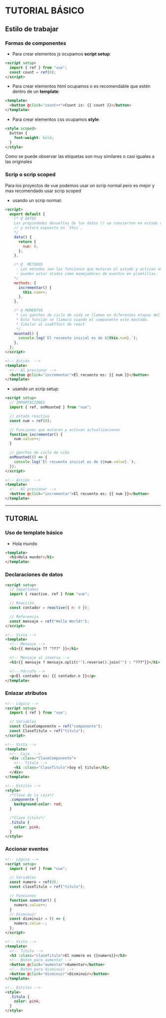 # TUTORIAL BÁSICO

## Estilo de trabajar

### Formas de componentes

- Para crear elementos js ocupamos **script setup**:

```html
<script setup>
  import { ref } from "vue";
  const count = ref(0);
</script>
```

- Para crear elementos html ocupamos o es recomendable que estén dentro de un **template**:

```html
<template>
  <button @click="count++">Count is: {{ count }}</button>
</template>
```

- Para crear elementos css ocupamos **style**:

```html
<style scoped>
  button {
    font-weight: bold;
  }
</style>
```

Como se puede observar las etiquetas son muy similares o casi iguales a las originales

### Scrip o scrip scoped

Para los proyectos de vue podemos usar un scrip normal pero es mejor y mas recomendado usar scrip scoped

- usando un scrip normal:

```html
<script>
  export default {
    /* @ DATOS 
    Las propiedades devueltas de los datos () se convierten en estado reactivo
    // y estará expuesto en `this`. 
    */
    data() {
      return {
        num: 0,
      };
    },

    /* @  MÉTODOS
     - Los métodos son las funciones que mutaran el estado y activan actualizaciones.
     - pueden estar atados como manejadores de eventos en plantillas.
    */
    methods: {
      incrementar() {
        this.num++;
      },
    },

    /* @ MOMENTOS
     * Los ganchos de ciclo de vida se llaman en diferentes etapas del ciclo de vida de un componente.
     * Esta función se llamará cuando el componente esté montado.
     * Similar al useEffect de react
     */
    mounted() {
      console.log(`El recuento inicial es de ${this.num}.`);
    },
  };
</script>

<!-- Acción  -->
<template>
  <!-- Al presionar -->
  <button @click="incrementar">El recuento es: {{ num }}</button>
</template>
```

- usando un scrip setup:

```html
<script setup>
  // IMPORTACIONES
  import { ref, onMounted } from "vue";

  // estado reactivo
  const num = ref(0);

  // Funciones que mutaron y activan actualizaciones
  function incrementar() {
    num.value++;
  }

  // ganchos de ciclo de vida
  onMounted(() => {
    console.log(`El recuento inicial es de ${num.value}.`);
  });
</script>

<!-- Acción  -->
<template>
  <!-- Al presionar -->
  <button @click="incrementar">El recuento es: {{ num }}</button>
</template>
```

---

## TUTORIAL

### Uso de template básico

- Hola mundo

```html
<template>
  <h1>Hola mundo!</h1>
</template>
```

### Declaraciones de datos

```html
<script setup>
  // Importamos
  import { reactive, ref } from "vue";

  // Reacción
  const contador = reactive({ n: 0 });

  // Referencia
  const mensaje = ref("Hello World!");
</script>

<!-- Vista -->
<template>
  <!-- Mensaje -->
  <h1>{{ mensaje ?? "???" }}</h1>

  <!-- Mensaje al inversa -->
  <h1>{{ mensaje ? mensaje.split('').reverse().join('') : "???"}}</h1>

  <!-- Párrafo -->
  <p>El contador es: {{ contador.n }}</p>
</template>
```

### Enlazar atributos

```html
<!-- Lógica -->
<script setup>
  import { ref } from "vue";

  // Variables
  const ClaseComponente = ref("componente");
  const ClaseTitulo = ref("titulo");
</script>

<!-- Vista -->
<template>
  <!-- Caja  -->
  <div :class="ClaseComponente">
    <!-- Titulo -->
    <h1 :class="ClaseTitulo">Soy el titulo</h1>
  </div>
</template>

<!-- Estilos -->
<style>
  /*Clase de la caja*/
  .componente {
    background-color: red;
  }

  /*Clase titulo*/
  .titulo {
    color: pink;
  }
</style>
```

### Accionar eventos

```html
<!-- Lógica -->
<script setup>
  import { ref } from "vue";

  // Variables
  const numero = ref(0);
  const claseTitulo = ref("titulo");

  // Funxiones
  function aumentar() {
    numero.value++;
  }
  // Disminuir
  const disminuir = () => {
    numero.value--;
  };
</script>

<!-- Vista -->
<template>
  <!-- Titulo -->
  <h3 :class="claseTitulo">El numero es {{numero}}</h3>
  <!-- Boton para aumentar -->
  <button @click="aumentar">Aumentar</button>
  <!-- Boton para disminuir -->
  <button @click="disminuir">Disminuir</button>
</template>

<!-- Estilos -->
<style>
  .titulo {
    color: pink;
  }
</style>
```
